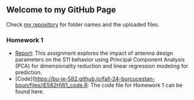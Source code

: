 ## Welcome to my GitHub Page

Check [my repository](https://github.com/BU-IE-582/fall-24-burcucestan-boun) for folder names and the uploaded files.


### Homework 1

* [Report](https://bu-ie-582.github.io/fall-24-burcucestan-boun/files/IE582HW1.html): This assignment explores the impact of antenna design parameters on the S11 behavior using Principal Component Analysis (PCA) for dimensionality reduction and linear regression modeling for prediction.
* [Code](https://bu-ie-582.github.io/fall-24-burcucestan-boun/files/IE582HW1_code.R: The code file for Homework 1 can be found here.


